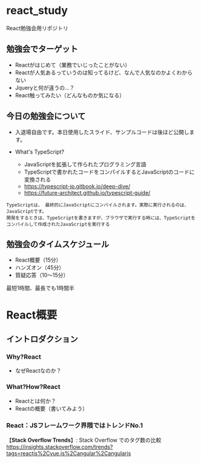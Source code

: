 # react_study
React勉強会用リポジトリ

## 勉強会でターゲット
- Reactがはじめて（業務でいじったことがない）
- Reactが人気あるっていうのは知ってるけど、なんで人気なのかよくわからない
- Jqueryと何が違うの…？
- React触ってみたい（どんなものか気になる）

## 今日の勉強会について
- 入退場自由です。本日使用したスライド、サンプルコードは後ほど公開します。
 
- What's TypeScript?
  - JavaScriptを拡張して作られたプログラミング言語
  - TypeScriptで書かれたコードをコンパイルするとJavaScriptのコードに変換される
  - https://typescript-jp.gitbook.io/deep-dive/
  - https://future-architect.github.io/typescript-guide/
 ```
 TypeScriptは、 最終的にJavaScriptにコンパイルされます。実際に実行されるのは、JavaScriptです。
 開発をするときは、TypeScriptを書きますが、ブラウザで実行する時には、TypeScriptをコンパイルして作成されたJavaScriptを実行する
 ```

## 勉強会のタイムスケジュール
- React概要（15分）
- ハンズオン（45分）
- 質疑応答（10～15分）

最短1時間、最長でも1時間半

# React概要
## イントロダクション
### Why?React
- なぜReactなのか？

### What?How?React
- Reactとは何か？
- Reactの概要（書いてみよう）

### React：JSフレームワーク界隈ではトレンドNo.1
【**Stack Overflow Trends**】: Stack Overflow でのタグ数の比較  
https://insights.stackoverflow.com/trends?tags=reactjs%2Cvue.js%2Cangular%2Cangularjs  



